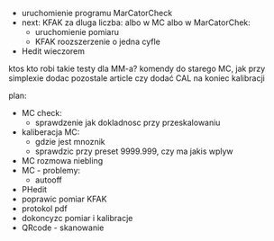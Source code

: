 - uruchomienie programu MarCatorCheck
- next: KFAK za dluga liczba: albo w MC albo w MarCatorChek:
	- uruchomienie pomiaru
	- KFAK roozszerzenie o jedna cyfle
- Hedit wieczorem

ktos kto robi takie testy dla MM-a?
komendy do starego MC, jak przy simplexie
dodac pozostale article
czy dodać CAL na  koniec kalibracji

plan:
- MC check:
	- sprawdzenie jak dokladnosc przy przeskalowaniu
- kaliberacja MC:
	- gdzie jest mnoznik
	- sprawdzic przy preset 9999.999, czy ma jakis wplyw
- MC rozmowa niebling
- MC - problemy:
	- autooff
- PHedit
- poprawic pomiar KFAK
- protokol pdf
- dokoncyzc pomiar i kalibracje
- QRcode - skanowanie